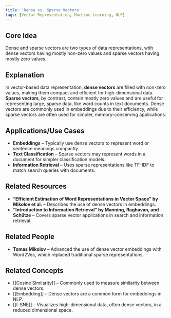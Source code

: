 ```yaml
---
title: 'Dense vs. Sparse Vectors'
tags: [Vector Representation, Machine Learning, NLP]
---
```

## Core Idea
Dense and sparse vectors are two types of data representations, with dense vectors having mostly non-zero values and sparse vectors having mostly zero values.

## Explanation
In vector-based data representation, **dense vectors** are filled with non-zero values, making them compact and efficient for high-dimensional data. **Sparse vectors**, by contrast, contain mostly zero values and are useful for representing large, sparse data, like word counts in text documents. Dense vectors are commonly used in embeddings due to their efficiency, while sparse vectors are often used for simpler, memory-conserving applications.

## Applications/Use Cases
- **Embeddings** – Typically use dense vectors to represent word or sentence meanings compactly.
- **Text Classification** – Sparse vectors may represent words in a document for simpler classification models.
- **Information Retrieval** – Uses sparse representations like TF-IDF to match search queries with documents.

## Related Resources
- **“Efficient Estimation of Word Representations in Vector Space” by Mikolov et al.** – Describes the use of dense vectors in embeddings.
- **“Introduction to Information Retrieval” by Manning, Raghavan, and Schütze** – Covers sparse vector applications in search and information retrieval.

## Related People
- **Tomas Mikolov** – Advanced the use of dense vector embeddings with Word2Vec, which replaced traditional sparse representations.

## Related Concepts
- [[Cosine Similarity]] – Commonly used to measure similarity between dense vectors.
- [[Embedding]] – Dense vectors are a common form for embeddings in NLP.
- [[t-SNE]] – Visualizes high-dimensional data, often dense vectors, in a reduced dimensional space.
